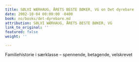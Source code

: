 ```yaml
---
title: SØLVI WÆRHAUG, ÅRETS BESTE BØKER, VG on Det dyrebare
date: 2002-10-04 00:00:00 -0400
book: no/books/det-dyrebare.md
attribution: SØLVI WÆRHAUG, ÅRETS BESTE BØKER, VG
link_to_original: ''
featured: false
weight: ''

---
```

Familiehistorie i særklasse – spennende, betagende, velskrevet